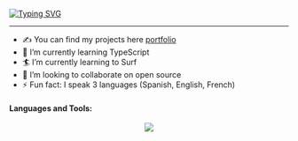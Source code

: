 [![Typing SVG](https://readme-typing-svg.demolab.com?font=Fira+Code&pause=1000&color=F7752C&width=435&lines=Hey%2C+I'm+Jeffrey+Ferrer+%F0%9F%91%8B)](https://git.io/typing-svg)

<hr>
<!-- 
<p align="center">
    <a href="https://github.com/jeffreyferrert" target="_blank"><img alt="GitHub" src="https://img.shields.io/badge/-@jeffreyferrert-181717?style=flat-square&logo=GitHub&logoColor=white"></a>
    <a href="https://www.linkedin.com/in/jferrertorres" target="_blank"><img alt="LinkedIn" src="https://img.shields.io/badge/-jeffreyferrert-0077B5?style=flat-square&logo=Linkedin&logoColor=white"></a>
    <a href="mailto:jeffreyferrert@gmail.com"><img alt="Gmail Badge" src="https://img.shields.io/badge/-jeffreyferrert@gmail.com-c14438?style=flat-square&logo=Gmail&logoColor=white" style="border-radius: 5px;"></a>
    <a href="https://jeffreyferrert.github.io/PortfolioSite/" target="_blank"><img alt="Website" src="https://img.shields.io/badge/Portfolio-informational?style=flat-square&color=black&logo=vercel&logoColor=white" style="border-radius: 5px;"></a>
</p>
<p align="center">
    <a href="https://www.microsoft.com/windows" target="_blank"><img alt="Windows" src="https://img.shields.io/badge/OS-Windows-0078D6?style=flat-square&logo=windows&logoColor=white"></a>
    <a href="https://en.wikipedia.org/wiki/MacOS" target="_blank"><img alt="macOS" src="https://img.shields.io/badge/OS-macOS-informational?style=flat-square&logo=apple&logoColor=white"></a>
    <a href="https://en.wikipedia.org/wiki/Linux" target="_blank"><img alt="Linux" src="https://img.shields.io/badge/OS-Linux-informational?style=flat-square&logo=linux&logoColor=white"></a>
    <a href="https://ubuntu.com" target="_blank"><img alt="Ubuntu" src="https://img.shields.io/badge/OS-Ubuntu-E95420?style=flat-square&logo=ubuntu&logoColor=white"></a>
    <a href="https://code.visualstudio.com/" target="_blank"><img alt="VSCode" src="https://img.shields.io/badge/Editor-VSCode-blue?style=flat-square&logo=visual-studio-code&logoColor=white"></a>
    <a href="https://www.jetbrains.com/idea/" target="_blank"><img alt="IntelliJ IDEA" src="https://img.shields.io/badge/Editor-IntelliJ%20IDEA-blue?style=flat-square&logo=intellij-idea&logoColor=white"></a>
<p>
-->

- ✍ You can find my projects here [portfolio]
- 🔭 I’m currently learning TypeScript
- 🏄 I’m currently learning to Surf 
- 👯 I’m looking to collaborate on open source
- ⚡ Fun fact: I speak 3 languages (Spanish, English, French)

#### Languages and Tools:
<p align="center">
  <img src="https://skillicons.dev/icons?i=java,spring,ruby,rails,js,react,redux,nodejs,python,css,html,mongodb,postgres,git,aws&perline=15" />
</p>
<!-- 
#### Github Impact:
-->
<!-- <p align="center"> -->
<!--   <img alt="Contributions" src="https://img.shields.io/static/v1?label=Contributions&message=482&color=2b9348&logo=github&style=flat-square"> -->
<!--   <img alt="PR's" src="https://img.shields.io/static/v1?label=PR's&message=57&color=2b9348&logo=github&style=flat-square"> -->
<!--   <img alt="Issues" src="https://img.shields.io/static/v1?label=Issues&message=53&color=2b9348&logo=github&style=flat-square"> -->
<!--   <img alt="Stars Badge" src="https://img.shields.io/github/stars/jeffreyferrert?style=flat-square&logo=github&color=2b9348"> -->
<!-- </p>  -->

<p align="center">
<!--   <img alt="Visitor Badge" src="https://visitor-badge.laobi.icu/badge?page_id=jeffreyferrert.jeffreyferrert"> -->
</p>

[website]: https://jeffreyferrert.github.io/PortfolioSite/
[portfolio]: https://jeffreyferrert.github.io/PortfolioSite/

